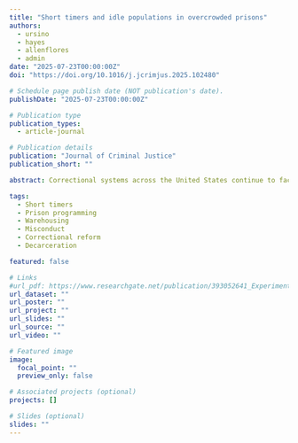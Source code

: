 ```yaml
---
title: "Short timers and idle populations in overcrowded prisons"
authors:
  - ursino
  - hayes
  - allenflores
  - admin
date: "2025-07-23T00:00:00Z"
doi: "https://doi.org/10.1016/j.jcrimjus.2025.102480"

# Schedule page publish date (NOT publication's date).
publishDate: "2025-07-23T00:00:00Z"

# Publication type
publication_types:
  - article-journal

# Publication details
publication: "Journal of Criminal Justice"
publication_short: ""

abstract: Correctional systems across the United States continue to face persistent challenges related to overcrowding, limited resources, and the need to balance institutional safety with rehabilitative goals. Most efforts to reduce prison crowding have focused primarily on reducing admissions and expanding early release, often overlooking a critical subgroup: short-timers—individuals who enter prison with less than one year to serve. This study uses administrative data from the Nebraska Department of Correctional Services (NDCS) to examine whether short-timers are systematically excluded from rehabilitative programming—a practice known as warehousing—and how this exclusion influences behavioral outcomes that exacerbate inefficiencies in system processing, ultimately worsening crowding. Results show that short-timers are significantly more likely to be warehoused, even when they are willing to participate in treatment. They also experience higher rates of program withdrawal. Importantly, the combination of short-timer status and warehousing is linked to increased non-serious misconduct, indicating that lack of engagement elevates behavioral risk. These findings highlight the compounded effects of short stays and institutional practices, emphasizing the need for targeted reforms that expand access to programming, reduce misconduct, and support sustainable decarceration efforts.

tags:
  - Short timers
  - Prison programming
  - Warehousing
  - Misconduct
  - Correctional reform
  - Decarceration

featured: false

# Links
#url_pdf: https://www.researchgate.net/publication/393052641_Experimental_effects_of_a_restrictive_housing_step-down_program_on_violent_and_non-violent_misconduct
url_dataset: ""
url_poster: ""
url_project: ""
url_slides: ""
url_source: ""
url_video: ""

# Featured image
image:
  focal_point: ""
  preview_only: false

# Associated projects (optional)
projects: []

# Slides (optional)
slides: ""
---
```

